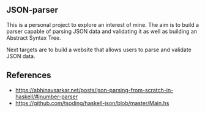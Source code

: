 ## JSON-parser

This is a personal project to explore an interest of mine. The aim is to build a parser capable of parsing JSON data and validating it as well as building an Abstract Syntax Tree.

Next targets are to build a website that allows users to parse and validate JSON data.

## References

- https://abhinavsarkar.net/posts/json-parsing-from-scratch-in-haskell/#jnumber-parser
- https://github.com/tsoding/haskell-json/blob/master/Main.hs